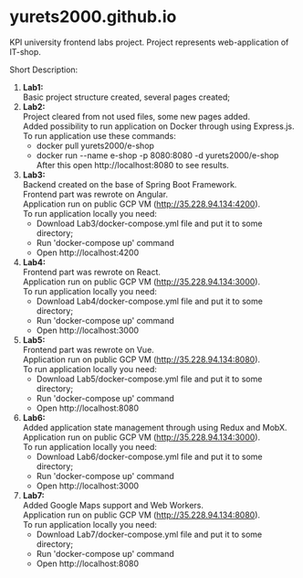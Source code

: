 # yurets2000.github.io
KPI university frontend labs project. Project represents web-application of IT-shop. 

Short Description:
1. **Lab1:** <br>
   Basic project structure created, several pages created;
2. **Lab2:** <br>
   Project cleared from not used files, some new pages added. <br>
   Added possibility to run application on Docker through using Express.js. <br>
   To run application use these commands: <br>
    - docker pull yurets2000/e-shop <br>
    - docker run --name e-shop -p 8080:8080 -d yurets2000/e-shop <br>
   After this open http://localhost:8080 to see results.
3. **Lab3:** <br>
   Backend created on the base of Spring Boot Framework. <br>
   Frontend part was rewrote on Angular. <br>
   Application run on public GCP VM (http://35.228.94.134:4200). <br>
   To run application locally you need: <br>
   - Download Lab3/docker-compose.yml file and put it to some directory; <br>
   - Run 'docker-compose up' command <br>
   - Open http://localhost:4200 <br>
4. **Lab4:** <br>
   Frontend part was rewrote on React. <br>
   Application run on public GCP VM (http://35.228.94.134:3000). <br>
   To run application locally you need: <br>
   - Download Lab4/docker-compose.yml file and put it to some directory; <br>
   - Run 'docker-compose up' command <br>
   - Open http://localhost:3000 <br>
5. **Lab5:** <br>
   Frontend part was rewrote on Vue. <br>
   Application run on public GCP VM (http://35.228.94.134:8080). <br>
   To run application locally you need: <br>
   - Download Lab5/docker-compose.yml file and put it to some directory; <br>
   - Run 'docker-compose up' command <br>
   - Open http://localhost:8080 <br>
6. **Lab6:** <br>
   Added application state management through using Redux and MobX. <br>
   Application run on public GCP VM (http://35.228.94.134:3000). <br>
   To run application locally you need: <br>
   - Download Lab6/docker-compose.yml file and put it to some directory; <br>
   - Run 'docker-compose up' command <br>
   - Open http://localhost:3000 <br>      
7. **Lab7:** <br>
   Added Google Maps support and Web Workers. <br>
   Application run on public GCP VM (http://35.228.94.134:8080). <br>
   To run application locally you need: <br>
   - Download Lab7/docker-compose.yml file and put it to some directory; <br>
   - Run 'docker-compose up' command <br>
   - Open http://localhost:8080 <br>  